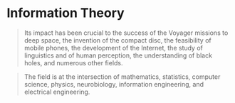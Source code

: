 # Information Theory

> Its impact has been crucial to the success of the Voyager missions to deep space, the invention of the compact disc, the feasibility of mobile phones, the development of the Internet, the study of linguistics and of human perception, the understanding of black holes, and numerous other fields.

> The field is at the intersection of mathematics, statistics, computer science, physics, neurobiology, information engineering, and electrical engineering.
